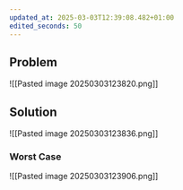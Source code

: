 ```yaml
---
updated_at: 2025-03-03T12:39:08.482+01:00
edited_seconds: 50
---
```

## Problem
![[Pasted image 20250303123820.png]]

## Solution
![[Pasted image 20250303123836.png]]


### Worst Case
![[Pasted image 20250303123906.png]]